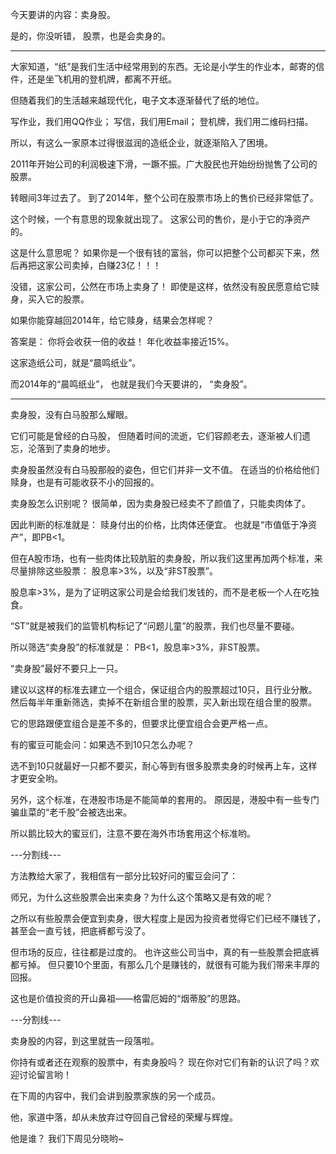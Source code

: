 <!--
 * @Author: XueBaBa
 * @Description: 文件描述~
 * @Date: 2020-12-14 17:17:11
 * @LastEditTime: 2020-12-14 17:39:50
 * @LastEditors: Do not edit
 * @FilePath: /books/pages/9-股票分类/卖身股.md
-->

今天要讲的内容：卖身股。

是的，你没听错，
股票，也是会卖身的。

---

大家知道，“纸”是我们生活中经常用到的东西。无论是小学生的作业本，邮寄的信件，还是坐飞机用的登机牌，都离不开纸。

但随着我们的生活越来越现代化，电子文本逐渐替代了纸的地位。

写作业，我们用QQ作业；
写信，我们用Email；
登机牌，我们用二维码扫描。

所以，有这么一家原本过得很滋润的造纸企业，就逐渐陷入了困境。

2011年开始公司的利润极速下滑，一蹶不振。广大股民也开始纷纷抛售了公司的股票。

转眼间3年过去了。
到了2014年，整个公司在股票市场上的售价已经非常低了。

这个时候，一个有意思的现象就出现了。
这家公司的售价，是小于它的净资产的。

这是什么意思呢？
如果你是一个很有钱的富翁，你可以把整个公司都买下来，然后再把这家公司卖掉，白赚23亿！！！

没错，这家公司，公然在市场上卖身了！
即使是这样，依然没有股民愿意给它赎身，买入它的股票。

如果你能穿越回2014年，给它赎身，结果会怎样呢？

答案是：
你将会收获一倍的收益！
年化收益率接近15%。

这家造纸公司，就是“晨鸣纸业”。

而2014年的“晨鸣纸业”，
也就是我们今天要讲的，
“卖身股”。

---

卖身股，没有白马股那么耀眼。

它们可能是曾经的白马股，
但随着时间的流逝，它们容颜老去，逐渐被人们遗忘，沦落到了卖身的地步。

卖身股虽然没有白马股那般的姿色，但它们并非一文不值。
在适当的价格给他们赎身，也是有可能收获不小的回报的。

卖身股怎么识别呢？
很简单，因为卖身股已经卖不了颜值了，只能卖肉体了。

因此判断的标准就是：
赎身付出的价格，比肉体还便宜。
也就是“市值低于净资产”，即PB<1。

但在A股市场，也有一些肉体比较肮脏的卖身股，所以我们这里再加两个标准，来尽量排除这些股票：
股息率>3%，以及“非ST股票”。

股息率>3%，是为了证明这家公司是会给我们发钱的，而不是老板一个人在吃独食。

“ST”就是被我们的监管机构标记了“问题儿童”的股票，我们也尽量不要碰。

所以筛选“卖身股”的标准就是：
PB<1，股息率>3%，非ST股票。

“卖身股”最好不要只上一只。

建议以这样的标准去建立一个组合，保证组合内的股票超过10只，且行业分散。
然后每半年重新筛选，卖掉不在新组合里的股票，买入新出现在组合里的股票。

它的思路跟便宜组合是差不多的，但要求比便宜组合会更严格一点。

有的蜜豆可能会问：如果选不到10只怎么办呢？

选不到10只就最好一只都不要买，耐心等到有很多股票卖身的时候再上车，这样才更安全哟。

另外，这个标准，在港股市场是不能简单的套用的。
原因是，港股中有一些专门骗韭菜的“老千股”会被选出来。

所以鹅比较大的蜜豆们，注意不要在海外市场套用这个标准哟。

---分割线---

方法教给大家了，我相信有一部分比较好问的蜜豆会问了：

师兄，为什么这些股票会出来卖身？为什么这个策略又是有效的呢？

之所以有些股票会便宜到卖身，很大程度上是因为投资者觉得它们已经不赚钱了，甚至会一直亏钱，把底裤都亏没了。

但市场的反应，往往都是过度的。
也许这些公司当中，真的有一些股票会把底裤都亏掉。
但只要10个里面，有那么几个是赚钱的，就很有可能为我们带来丰厚的回报。

这也是价值投资的开山鼻祖——格雷厄姆的“烟蒂股”的思路。

---分割线---

卖身股的内容，到这里就告一段落啦。

你持有或者还在观察的股票中，有卖身股吗？
现在你对它们有新的认识了吗？欢迎讨论留言哟！

在下周的内容中，我们会讲到股票家族的另一个成员。

他，家道中落，却从未放弃过夺回自己曾经的荣耀与辉煌。

他是谁？
我们下周见分晓哟~